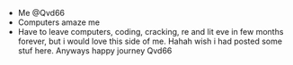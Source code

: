 - Me @Qvd66
- Computers amaze me
- Have to leave computers, coding, cracking, re and lit eve in few months forever, but i would love this side of me. Hahah wish i had posted some stuf here. Anyways happy journey Qvd66
<!---
Qvd66/Qvd66 is a ✨ special ✨ repository because its `README.md` (this file) appears on your GitHub profile.
You can click the Preview link to take a look at your changes.
--->
